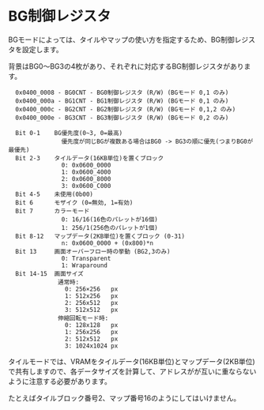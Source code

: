 # BG制御レジスタ

BGモードによっては、タイルやマップの使い方を指定するため、BG制御レジスタを設定します。

背景はBG0～BG3の4枚があり、それぞれに対応するBG制御レジスタがあります。

```
  0x0400_0008 - BG0CNT - BG0制御レジスタ (R/W) (BGモード 0,1 のみ)
  0x0400_000a - BG1CNT - BG1制御レジスタ (R/W) (BGモード 0,1 のみ)
  0x0400_000c - BG2CNT - BG2制御レジスタ (R/W) (BGモード 0,1,2 のみ)
  0x0400_000e - BG3CNT - BG3制御レジスタ (R/W) (BGモード 0,2 のみ)
```

```
  Bit 0-1    BG優先度(0~3, 0=最高)
               優先度が同じBGが複数ある場合はBG0 -> BG3の順に優先(つまりBG0が最優先)
  Bit 2-3    タイルデータ(16KB単位)を置くブロック
               0: 0x0600_0000
               1: 0x0600_4000
               2: 0x0600_8000
               3: 0x0600_C000
  Bit 4-5    未使用(0b00)
  Bit 6      モザイク (0=無効, 1=有効)
  Bit 7      カラーモード
               0: 16/16(16色のパレットが16個)
               1: 256/1(256色のパレットが1個)
  Bit 8-12   マップデータ(2KB単位)を置くブロック (0-31)
               n: 0x0600_0000 + (0x800)*n
  Bit 13     画面オーバーフロー時の挙動 (BG2,3のみ)
               0: Transparent
               1: Wraparound
  Bit 14-15  画面サイズ
              通常時:
                0: 256×256   px
                1: 512x256   px
                2: 256x512   px
                3: 512x512   px
              伸縮回転モード時:
                0: 128x128   px
                1: 256x256   px
                2: 512x512   px
                3: 1024x1024 px
```

タイルモードでは、VRAMをタイルデータ(16KB単位)とマップデータ(2KB単位)で共有しますので、各データサイズを計算して、アドレスがが互いに重ならないように注意する必要があります。 

たとえばタイルブロック番号2、マップ番号16のようにしてはいけません。
